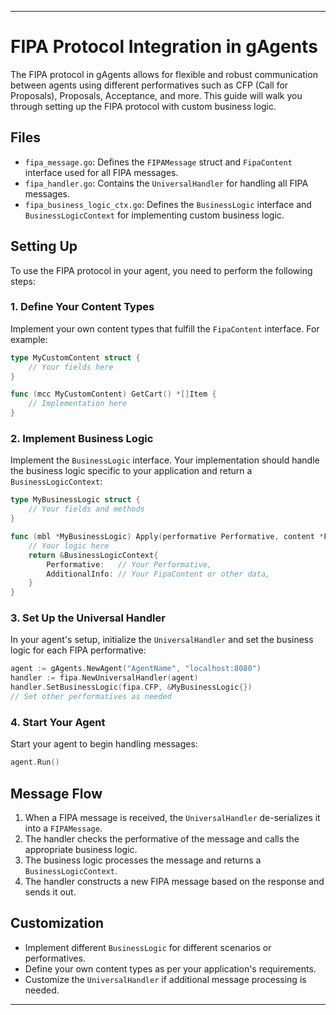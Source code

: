 ---

# FIPA Protocol Integration in gAgents

The FIPA protocol in gAgents allows for flexible and robust communication between agents using different performatives such as CFP (Call for Proposals), Proposals, Acceptance, and more. This guide will walk you through setting up the FIPA protocol with custom business logic.

## Files

- `fipa_message.go`: Defines the `FIPAMessage` struct and `FipaContent` interface used for all FIPA messages.
- `fipa_handler.go`: Contains the `UniversalHandler` for handling all FIPA messages.
- `fipa_business_logic_ctx.go`: Defines the `BusinessLogic` interface and `BusinessLogicContext` for implementing custom business logic.

## Setting Up

To use the FIPA protocol in your agent, you need to perform the following steps:

### 1. Define Your Content Types

Implement your own content types that fulfill the `FipaContent` interface. For example:

```go
type MyCustomContent struct {
    // Your fields here
}

func (mcc MyCustomContent) GetCart() *[]Item {
    // Implementation here
}
```

### 2. Implement Business Logic

Implement the `BusinessLogic` interface. Your implementation should handle the business logic specific to your application and return a `BusinessLogicContext`:

```go
type MyBusinessLogic struct {
    // Your fields and methods
}

func (mbl *MyBusinessLogic) Apply(performative Performative, content *FipaContent) *BusinessLogicContext {
    // Your logic here
    return &BusinessLogicContext{
        Performative:   // Your Performative,
        AdditionalInfo: // Your FipaContent or other data,
    }
}
```

### 3. Set Up the Universal Handler

In your agent's setup, initialize the `UniversalHandler` and set the business logic for each FIPA performative:

```go
agent := gAgents.NewAgent("AgentName", "localhost:8080")
handler := fipa.NewUniversalHandler(agent)
handler.SetBusinessLogic(fipa.CFP, &MyBusinessLogic{})
// Set other performatives as needed
```

### 4. Start Your Agent

Start your agent to begin handling messages:

```go
agent.Run()
```

## Message Flow

1. When a FIPA message is received, the `UniversalHandler` de-serializes it into a `FIPAMessage`.
2. The handler checks the performative of the message and calls the appropriate business logic.
3. The business logic processes the message and returns a `BusinessLogicContext`.
4. The handler constructs a new FIPA message based on the response and sends it out.

## Customization

- Implement different `BusinessLogic` for different scenarios or performatives.
- Define your own content types as per your application's requirements.
- Customize the `UniversalHandler` if additional message processing is needed.

---